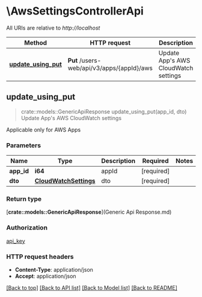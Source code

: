 # \AwsSettingsControllerApi

All URIs are relative to *http://localhost*

| Method                                                               | HTTP request                               | Description                          |
| -------------------------------------------------------------------- | ------------------------------------------ | ------------------------------------ |
| [**update_using_put**](AwsSettingsControllerApi.md#update_using_put) | **Put** /users-web/api/v3/apps/{appId}/aws | Update App's AWS CloudWatch settings |



## update_using_put

> crate::models::GenericApiResponse update_using_put(app_id, dto)
Update App's AWS CloudWatch settings

Applicable only for AWS Apps

### Parameters


| Name       | Type                                            | Description | Required   | Notes |
| ---------- | ----------------------------------------------- | ----------- | ---------- | ----- |
| **app_id** | **i64**                                         | appId       | [required] |
| **dto**    | [**CloudWatchSettings**](CloudWatchSettings.md) | dto         | [required] |

### Return type

[**crate::models::GenericApiResponse**](Generic Api Response.md)

### Authorization

[api_key](../README.md#api_key)

### HTTP request headers

- **Content-Type**: application/json
- **Accept**: application/json

[[Back to top]](#) [[Back to API list]](../README.md#documentation-for-api-endpoints) [[Back to Model list]](../README.md#documentation-for-models) [[Back to README]](../README.md)

